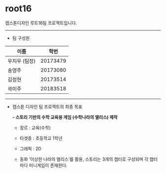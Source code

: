 # root16
캡스톤디자인 루트16팀 프로젝트입니다.

-----------------------------------------

* 팀 구성원

| 이름  | 학번  |
|---|---|
| 우지우 (팀장) | 20173479  |
| 송영주  | 20173080  |
| 김정현  | 20173514  |
| 곽미주  | 20183518  |

------------------------------------------
* 캡스톤 디자인 팀 프로젝트의 최종 목표 
  
  **- 스토리 기반의 수학 교육용 게임 (수학나라의 앨리스) 제작**
  
  - 장르 : 교육(수학)
  
  - 타겟층 : 초등학교 1학년	
  
  - 그래픽 : 2D
	
  - 동화 ‘이상한 나라의 앨리스’를 활용, 스토리는 3개의 챕터로 구성되며 각 챕터마다 미니게임이 존재한다.

